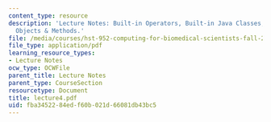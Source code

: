 ```yaml
---
content_type: resource
description: 'Lecture Notes: Built-in Operators, Built-in Java Classes, and  Classes,
  Objects & Methods.'
file: /media/courses/hst-952-computing-for-biomedical-scientists-fall-2002/fba3452284edf60b021d66081db43bc5_lecture4.pdf
file_type: application/pdf
learning_resource_types:
- Lecture Notes
ocw_type: OCWFile
parent_title: Lecture Notes
parent_type: CourseSection
resourcetype: Document
title: lecture4.pdf
uid: fba34522-84ed-f60b-021d-66081db43bc5
---
```

